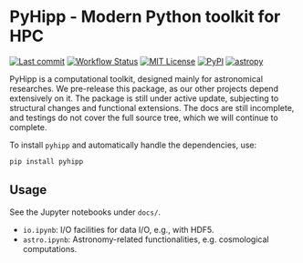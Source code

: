 # PyHipp - Modern Python toolkit for HPC

[![Last commit](https://img.shields.io/github/last-commit/ChenYangyao/pyhipp/master)](https://github.com/ChenYangyao/pyhipp/commits/master)
[![Workflow Status](https://img.shields.io/github/actions/workflow/status/ChenYangyao/pyhipp/run-test.yml)](https://github.com/ChenYangyao/pyhipp/actions/workflows/run-test.yml)
[![MIT License](https://img.shields.io/badge/License-MIT-blue)](https://github.com/ChenYangyao/pyhipp/blob/master/LICENSE)
[![PyPI](https://img.shields.io/pypi/v/pyhipp)](https://pypi.org/project/pyhipp/)
[![astropy](http://img.shields.io/badge/powered%20by-AstroPy-orange.svg?style=flat)](http://www.astropy.org/)

PyHipp is a computational toolkit, designed mainly for astronomical researches.
We pre-release this package, as our other projects depend extensively on it.
The package is still under active update, subjecting to structural changes and
functional extensions. The docs are still incomplete, and testings do not cover the 
full source tree, which we will continue to complete.

To install `pyhipp` and automatically handle the dependencies, use:
```bash
pip install pyhipp
```

## Usage 

See the Jupyter notebooks under `docs/`.
- `io.ipynb`: I/O facilities for data I/O, e.g., with HDF5.
- `astro.ipynb`: Astronomy-related functionalities, e.g. cosmological computations.